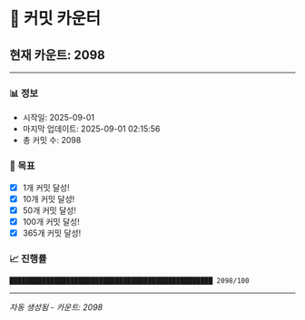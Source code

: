 # 🔢 커밋 카운터

## 현재 카운트: 2098

---

### 📊 정보
- 시작일: 2025-09-01
- 마지막 업데이트: 2025-09-01 02:15:56
- 총 커밋 수: 2098

### 🎯 목표
- [x] 1개 커밋 달성!
- [x] 10개 커밋 달성!
- [x] 50개 커밋 달성!
- [x] 100개 커밋 달성!
- [x] 365개 커밋 달성!

### 📈 진행률
```
██████████████████████████████████████████████████ 2098/100
```

---
*자동 생성됨 - 카운트: 2098*
